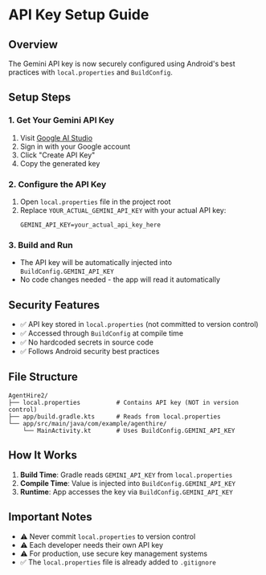 # API Key Setup Guide

## Overview
The Gemini API key is now securely configured using Android's best practices with `local.properties` and `BuildConfig`.

## Setup Steps

### 1. Get Your Gemini API Key
1. Visit [Google AI Studio](https://makersuite.google.com/app/apikey)
2. Sign in with your Google account
3. Click "Create API Key"
4. Copy the generated key

### 2. Configure the API Key
1. Open `local.properties` file in the project root
2. Replace `YOUR_ACTUAL_GEMINI_API_KEY` with your actual API key:
   ```properties
   GEMINI_API_KEY=your_actual_api_key_here
   ```

### 3. Build and Run
- The API key will be automatically injected into `BuildConfig.GEMINI_API_KEY`
- No code changes needed - the app will read it automatically

## Security Features
- ✅ API key stored in `local.properties` (not committed to version control)
- ✅ Accessed through `BuildConfig` at compile time
- ✅ No hardcoded secrets in source code
- ✅ Follows Android security best practices

## File Structure
```
AgentHire2/
├── local.properties          # Contains API key (NOT in version control)
├── app/build.gradle.kts      # Reads from local.properties
└── app/src/main/java/com/example/agenthire/
    └── MainActivity.kt       # Uses BuildConfig.GEMINI_API_KEY
```

## How It Works
1. **Build Time**: Gradle reads `GEMINI_API_KEY` from `local.properties`
2. **Compile Time**: Value is injected into `BuildConfig.GEMINI_API_KEY`
3. **Runtime**: App accesses the key via `BuildConfig.GEMINI_API_KEY`

## Important Notes
- ⚠️ Never commit `local.properties` to version control
- ⚠️ Each developer needs their own API key
- ⚠️ For production, use secure key management systems
- ✅ The `local.properties` file is already added to `.gitignore` 